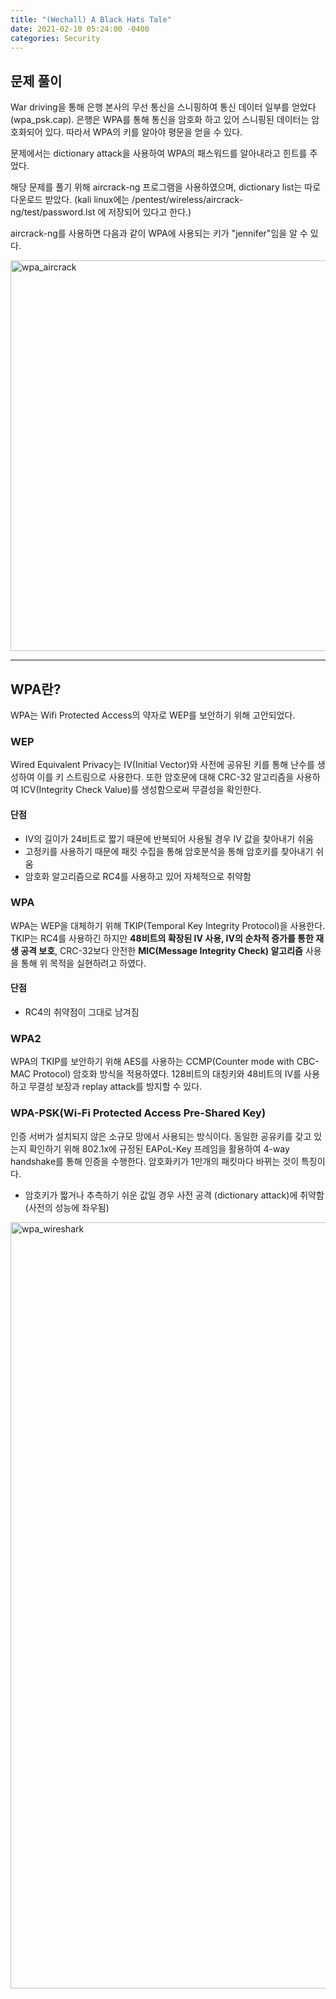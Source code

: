 ```yaml
---
title: "(Wechall) A Black Hats Tale"
date: 2021-02-10 05:24:00 -0400
categories: Security
---
```


## 문제 풀이
War driving을 통해 은행 본사의 무선 통신을 스니핑하여 통신 데이터 일부를 얻었다 (wpa_psk.cap). 은행은 WPA를 통해 통신을 암호화 하고 있어 스니핑된 데이터는 암호화되어 있다. 따라서 WPA의 키를 알아야 평문을 얻을 수 있다.

문제에서는 dictionary attack을 사용하여 WPA의 패스워드를 알아내라고 힌트를 주었다.

해당 문제를 풀기 위해 aircrack-ng 프로그램을 사용하였으며, dictionary list는 따로 다운로드 받았다. (kali linux에는 /pentest/wireless/aircrack-ng/test/password.lst 에 저장되어 있다고 한다.)

aircrack-ng를 사용하면 다음과 같이 WPA에 사용되는 키가 "jennifer"임을 알 수 있다.

<img width="625" alt="wpa_aircrack" src="https://user-images.githubusercontent.com/24788751/107494877-acb85d80-6bd2-11eb-9976-f5061bc705c3.png">

------
## WPA란?
WPA는 Wifi Protected Access의 약자로 WEP를 보안하기 위해 고안되었다.

### WEP
Wired Equivalent Privacy는 IV(Initial Vector)와 사전에 공유된 키를 통해 난수를 생성하여 이를 키 스트림으로 사용한다. 또한 암호문에 대해 CRC-32 알고리즘을 사용하여 ICV(Integrity Check Value)를 생성함으로써 무결성을 확인한다.

#### 단점
- IV의 길이가 24비트로 짧기 때문에 반복되어 사용될 경우 IV 값을 찾아내기 쉬움
- 고정키를 사용하기 때문에 패킷 수집을 통해 암호분석을 통해 암호키를 찾아내기 쉬움
- 암호화 알고리즘으로 RC4를 사용하고 있어 자체적으로 취약함

### WPA
WPA는 WEP을 대체하기 위해 TKIP(Temporal Key Integrity Protocol)을 사용한다. TKIP는 RC4를 사용하긴 하지만 **48비트의 확장된 IV 사용, IV의 순차적 증가를 통한 재생 공격 보호**, CRC-32보다 안전한 **MIC(Message Integrity Check) 알고리즘** 사용을 통해 위 목적을 실현하려고 하였다.

#### 단점
- RC4의 취약점이 그대로 남겨짐

### WPA2
WPA의 TKIP를 보안하기 위해 AES를 사용하는 CCMP(Counter mode with CBC-MAC Protocol) 암호화 방식을 적용하였다. 128비트의 대칭키와 48비트의 IV를 사용하고 무결성 보장과 replay attack를 방지할 수 있다.

### WPA-PSK(Wi-Fi Protected Access Pre-Shared Key)
인증 서버가 설치되지 않은 소규모 망에서 사용되는 방식이다. 동일한 공유키를 갖고 있는지 확인하기 위해 802.1x에 규정된 EAPoL-Key 프레임을 활용하여 4-way handshake를 통해 인증을 수행한다. 암호화키가 1만개의 패킷마다 바뀌는 것이 특징이다.
- 암호키가 짧거나 추측하기 쉬운 값일 경우 사전 공격 (dictionary attack)에 취약함 (사전의 성능에 좌우됨)
<img width="1226" alt="wpa_wireshark" src="https://user-images.githubusercontent.com/24788751/107497481-fce4ef00-6bd5-11eb-9ba2-d2556f117e3c.png">